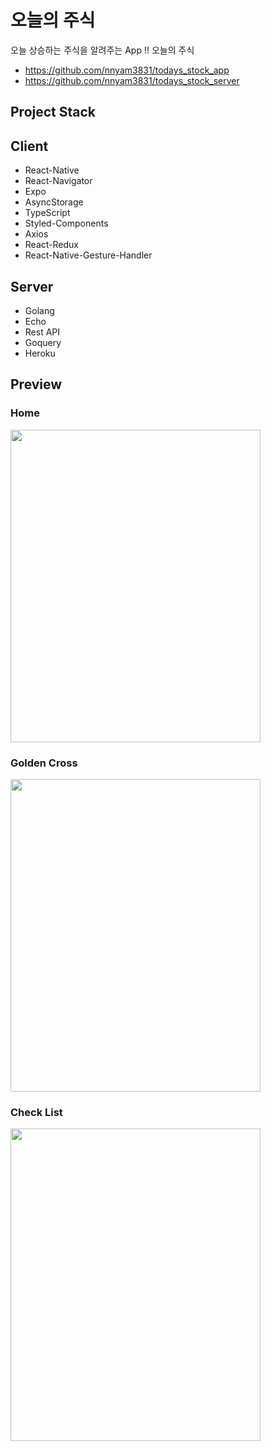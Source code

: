 # 오늘의 주식
오늘 상승하는 주식을 알려주는 App !! 오늘의 주식

* https://github.com/nnyam3831/todays_stock_app
* https://github.com/nnyam3831/todays_stock_server


## Project Stack
## Client
* React-Native
* React-Navigator
* Expo
* AsyncStorage
* TypeScript
* Styled-Components
* Axios
* React-Redux
* React-Native-Gesture-Handler

## Server
* Golang
* Echo
* Rest API
* Goquery
* Heroku

## Preview

### Home
<img src="https://user-images.githubusercontent.com/47658383/81490167-af8bc800-92b9-11ea-963f-c80ef752a03d.jpg" width="400px" height="500px">

### Golden Cross
<img src="https://user-images.githubusercontent.com/47658383/81490219-3640a500-92ba-11ea-8fa3-13fbdae90bc5.jpg" width="400px" height="500px">

### Check List
<img src="https://user-images.githubusercontent.com/47658383/81490220-380a6880-92ba-11ea-8816-b20b85e84ae8.jpg" width="400px" height="500px">

